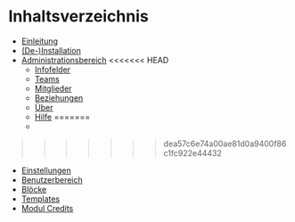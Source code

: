 # Inhaltsverzeichnis

* [Einleitung](README.md)
* [(De-)Installation](book/1install.md)
* [Administrationsbereich](book/2administration.md)
<<<<<<< HEAD
   * [Infofelder](book/2admin_infofields.md)
   * [Teams](book/2admin_teams.md)
   * [Mitglieder](book/2admin_members.md)
   * [Beziehungen](book/2admin_relations.md)
   * [Über](book/2admin_about.md)
   * [Hilfe](book/2admin_help.md)
=======
  * 
>>>>>>> dea57c6e74a00ae81d0a9400f86c1fc922e44432
* [Einstellungen](book/3preferences.md)
* [Benutzerbereich](book/5userside.md)
* [Blöcke](book/6blocks.md)
* [Templates](book/7templates.md)
* [Modul Credits](book/9credits.md)
